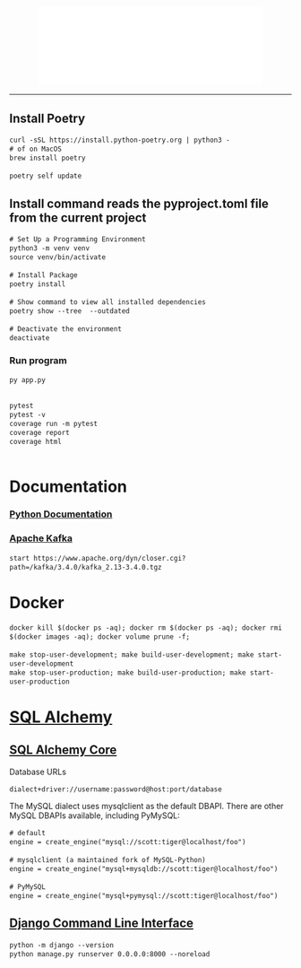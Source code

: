 <p align="center">
<a href="https://docs.djangoproject.com/" target="_blank">
<img src="logo.svg" width="400" alt="Logo">
</a></p>

___

## Install Poetry

```shell
curl -sSL https://install.python-poetry.org | python3 -
# of on MacOS
brew install poetry

poetry self update
```

## Install command reads the pyproject.toml file from the current project

```shell
# Set Up a Programming Environment
python3 -m venv venv
source venv/bin/activate

# Install Package
poetry install

# Show command to view all installed dependencies
poetry show --tree  --outdated

# Deactivate the environment
deactivate
```

### Run program

```shell
py app.py

```

```shell

pytest
pytest -v
coverage run -m pytest
coverage report
coverage html


```

# Documentation

### [Python Documentation](https://docs.python.org)

### [Apache Kafka](https://kafka.apache.org/quickstart)

```shell
start https://www.apache.org/dyn/closer.cgi?path=/kafka/3.4.0/kafka_2.13-3.4.0.tgz
```

# Docker

```shell
docker kill $(docker ps -aq); docker rm $(docker ps -aq); docker rmi $(docker images -aq); docker volume prune -f;

make stop-user-development; make build-user-development; make start-user-development
make stop-user-production; make build-user-production; make start-user-production
```

# [SQL Alchemy](https://www.sqlalchemy.org/)

## [SQL Alchemy Core](https://docs.sqlalchemy.org/en/20/core/index.html)

Database URLs

```shell
dialect+driver://username:password@host:port/database
```

The MySQL dialect uses mysqlclient as the default DBAPI. There are other MySQL DBAPIs available, including PyMySQL:

```shell
# default
engine = create_engine("mysql://scott:tiger@localhost/foo")

# mysqlclient (a maintained fork of MySQL-Python)
engine = create_engine("mysql+mysqldb://scott:tiger@localhost/foo")

# PyMySQL
engine = create_engine("mysql+pymysql://scott:tiger@localhost/foo")
```

## [Django Command Line Interface](https://docs.djangoproject.com/en)

```shell
python -m django --version
python manage.py runserver 0.0.0.0:8000 --noreload
```